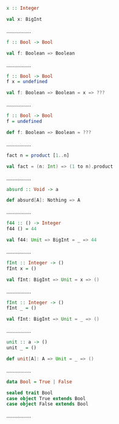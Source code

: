 ```Haskell
x :: Integer
```
```scala
val x: BigInt
```
................
```Haskell
f :: Bool -> Bool
```
```scala
val f: Boolean => Boolean
```
................
```Haskell
f :: Bool -> Bool
f x = undefined
```
```scala
val f: Boolean => Boolean = x => ???
```
................
```Haskell
f :: Bool -> Bool
f = undefined
```
```scala
def f: Boolean => Boolean = ???
```
................
```Haskell
fact n = product [1..n]
```
```scala
val fact = (n: Int) => (1 to n).product
```
................
```Haskell
absurd :: Void -> a
```
```scala
def absurd[A]: Nothing => A
```
................
```Haskell
f44 :: () -> Integer
f44 () = 44
```
```scala
val f44: Unit => BigInt = _ => 44
```
................
```Haskell
fInt :: Integer -> ()
fInt x = ()
```
```scala
val fInt: BigInt => Unit = x => ()
```
................
```Haskell
fInt :: Integer -> ()
fInt _ = ()
```
```scala
val fInt: BigInt => Unit = _ => ()
```
................
```Haskell
unit :: a -> ()
unit _ = ()
```
```scala
def unit[A]: A => Unit = _ => ()
```
................
```Haskell
data Bool = True | False
```
```scala
sealed trait Bool
case object True extends Bool
case object False extends Bool
```
................
